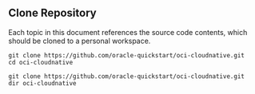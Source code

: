 ## Clone Repository

Each topic in this document references the source code contents, which should be
cloned to a personal workspace.

```shell--macos-linux
git clone https://github.com/oracle-quickstart/oci-cloudnative.git
cd oci-cloudnative
```

```shell--win
git clone https://github.com/oracle-quickstart/oci-cloudnative.git
dir oci-cloudnative
```
